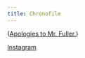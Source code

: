 ```yaml
---
title: Chronofile
---
```


([Apologies to Mr. Fuller.][1])

[Instagram](http://statigr.am/gerwitz)

<script type='text/javascript' src='http://www.dandyid.org/beta/publicserviceswidget_list/user_id/60076'></script>

   [1]: http://www-sul.stanford.edu/depts/spc/fuller/about.html
